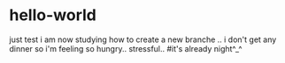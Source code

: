 # hello-world
just test
i am now studying how to create a new branche ..
i don't get any dinner so i'm feeling so hungry.. stressful..
#it's already night^_^
